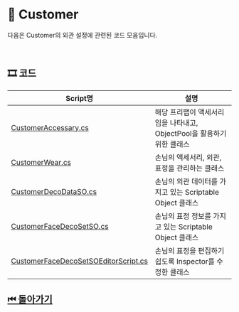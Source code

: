 # 🔎 Customer

다음은 Customer의 외관 설정에 관련된 코드 모음입니다.

<!--
## 🕵️‍♀️ 간략 설명
손님은 
![이미지]() -->


<br>

## 🎞 코드 

| Script명 | 설명 |
|---|---|
|[CustomerAccessary.cs](./CustomerAccessary.cs)| 해당 프리팹이 액세서리임을 나타내고, ObjectPool을 활용하기 위한 클래스 |
|[CustomerWear.cs](./CustomerWear.cs)| 손님의 액세서리, 외관, 표정을 관리하는 클래스 |
|[CustomerDecoDataSO.cs](./CustomerAccessary.cs)| 손님의 외관 데이터를 가지고 있는 Scriptable Object 클래스 |
|[CustomerFaceDecoSetSO.cs](./CustomerAccessary.cs)| 손님의 표정 정보를 가지고 있는 Scriptable Object 클래스 |
|[CustomerFaceDecoSetSOEditorScript.cs](./CustomerAccessary.cs)| 손님의 표정을 편집하기 쉽도록 Inspector를 수정한 클래스 |


<!--|[CustomerWear.cs](./CustomerWear.cs)| 손님의 외관과 관련된 부분을 담당하는 스크립트 |-->



## [⏮ 돌아가기](../../)
